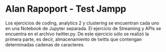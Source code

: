 # Alan Rapoport - Test Jampp
Los ejercicios de coding, analytics 2 y clustering se encuentran cada uno en una Notebook de Jupyter separada.
El ejercicio de Streaming y APIs se encuentra en el archivo twitter.py. De este ejercicio sólo se realizó la primera parte, es decir, almacenamiento de twitts que contengan determinadas cadenas de caracteres.
